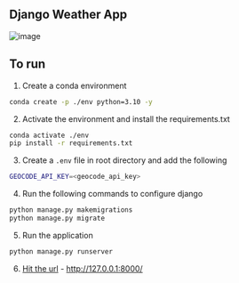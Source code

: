 ## Django Weather App 

![image](https://github.com/user-attachments/assets/4f1bc4fb-bf80-4e90-8245-e19e3f23aac5)

## To run

1. Create a conda environment
```bash
conda create -p ./env python=3.10 -y
```

2. Activate the environment and install the requirements.txt 
```bash
conda activate ./env 
pip install -r requirements.txt
```
3. Create a `.env` file in root directory and add the following 
```bash 
GEOCODE_API_KEY=<geocode_api_key>
```
4. Run the following commands to configure django 
```bash
python manage.py makemigrations 
python manage.py migrate 
``` 
5. Run the application 
```bash
python manage.py runserver 
```
6. [Hit the url](http://127.0.0.1:8000/) - http://127.0.0.1:8000/ 

